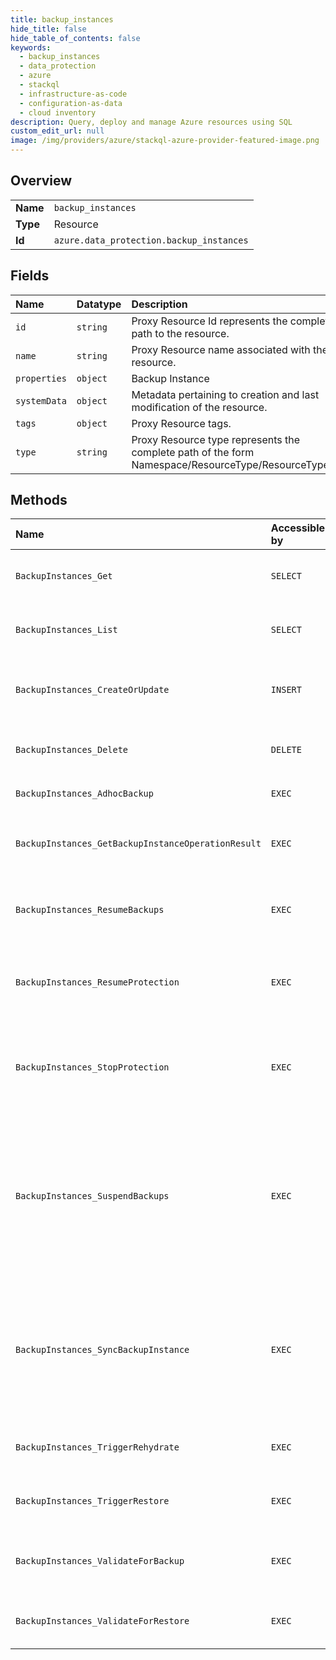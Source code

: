 ```yaml
---
title: backup_instances
hide_title: false
hide_table_of_contents: false
keywords:
  - backup_instances
  - data_protection
  - azure    
  - stackql
  - infrastructure-as-code
  - configuration-as-data
  - cloud inventory
description: Query, deploy and manage Azure resources using SQL
custom_edit_url: null
image: /img/providers/azure/stackql-azure-provider-featured-image.png
---
```

  
    

## Overview
<table><tbody>
<tr><td><b>Name</b></td><td><code>backup_instances</code></td></tr>
<tr><td><b>Type</b></td><td>Resource</td></tr>
<tr><td><b>Id</b></td><td><code>azure.data_protection.backup_instances</code></td></tr>
</tbody></table>

## Fields
| Name | Datatype | Description |
|:-----|:---------|:------------|
| `id` | `string` | Proxy Resource Id represents the complete path to the resource. |
| `name` | `string` | Proxy Resource name associated with the resource. |
| `properties` | `object` | Backup Instance |
| `systemData` | `object` | Metadata pertaining to creation and last modification of the resource. |
| `tags` | `object` | Proxy Resource tags. |
| `type` | `string` | Proxy Resource type represents the complete path of the form Namespace/ResourceType/ResourceType/... |
## Methods
| Name | Accessible by | Required Params | Description |
|:-----|:--------------|:----------------|:------------|
| `BackupInstances_Get` | `SELECT` | `api-version, backupInstanceName, resourceGroupName, subscriptionId, vaultName` | Gets a backup instance with name in a backup vault |
| `BackupInstances_List` | `SELECT` | `api-version, resourceGroupName, subscriptionId, vaultName` | Gets a backup instances belonging to a backup vault |
| `BackupInstances_CreateOrUpdate` | `INSERT` | `api-version, backupInstanceName, resourceGroupName, subscriptionId, vaultName` | Create or update a backup instance in a backup vault |
| `BackupInstances_Delete` | `DELETE` | `api-version, backupInstanceName, resourceGroupName, subscriptionId, vaultName` | Delete a backup instance in a backup vault |
| `BackupInstances_AdhocBackup` | `EXEC` | `api-version, backupInstanceName, resourceGroupName, subscriptionId, vaultName, data__backupRuleOptions` | Trigger adhoc backup  |
| `BackupInstances_GetBackupInstanceOperationResult` | `EXEC` | `api-version, backupInstanceName, operationId, resourceGroupName, subscriptionId, vaultName` | Get result of backup instance creation operation |
| `BackupInstances_ResumeBackups` | `EXEC` | `api-version, backupInstanceName, resourceGroupName, subscriptionId, vaultName` | This operation will resume backups for backup instance |
| `BackupInstances_ResumeProtection` | `EXEC` | `api-version, backupInstanceName, resourceGroupName, subscriptionId, vaultName` | This operation will resume protection for a stopped backup instance |
| `BackupInstances_StopProtection` | `EXEC` | `api-version, backupInstanceName, resourceGroupName, subscriptionId, vaultName` | This operation will stop protection of a backup instance and data will be held forever |
| `BackupInstances_SuspendBackups` | `EXEC` | `api-version, backupInstanceName, resourceGroupName, subscriptionId, vaultName` | This operation will stop backup for a backup instance and retains the backup data as per the policy (except latest Recovery point, which will be retained forever) |
| `BackupInstances_SyncBackupInstance` | `EXEC` | `api-version, backupInstanceName, resourceGroupName, subscriptionId, vaultName` | Sync backup instance again in case of failure<br />This action will retry last failed operation and will bring backup instance to valid state |
| `BackupInstances_TriggerRehydrate` | `EXEC` | `api-version, backupInstanceName, resourceGroupName, subscriptionId, vaultName, data__recoveryPointId, data__rehydrationRetentionDuration` | rehydrate recovery point for restore for a BackupInstance |
| `BackupInstances_TriggerRestore` | `EXEC` | `api-version, backupInstanceName, resourceGroupName, subscriptionId, vaultName, data__objectType, data__restoreTargetInfo, data__sourceDataStoreType` | Triggers restore for a BackupInstance |
| `BackupInstances_ValidateForBackup` | `EXEC` | `api-version, resourceGroupName, subscriptionId, vaultName, data__backupInstance` | Validate whether adhoc backup will be successful or not |
| `BackupInstances_ValidateForRestore` | `EXEC` | `api-version, backupInstanceName, resourceGroupName, subscriptionId, vaultName, data__restoreRequestObject` | Validates if Restore can be triggered for a DataSource |
